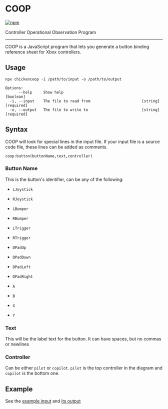 # COOP

[![npm](https://img.shields.io/npm/v/chickencoop?style=for-the-badge)](https://www.npmjs.com/package/chickencoop)

Controller Operational Observation Program

---
COOP is a JavaScript program that lets you generate a button binding reference sheet for Xbox controllers.

## Usage

```
npx chickencoop -i /path/to/input -o /path/to/output

Options:
      --help     Show help                                             [boolean]
  -i, --input    The file to read from                       [string] [required]
  -o, --output   The file to write to                        [string] [required]
```

## Syntax

COOP will look for special lines in the input file. If your input file is a source code file, these lines can be added as comments.

```
coop:button(buttonName,text,controller)
```

### Button Name

This is the button's identifier, can be any of the following:

- `LJoystick`
- `RJoystick`

- `LBumper`
- `RBumper`

- `LTrigger`
- `RTrigger`

- `DPadUp`
- `DPadDown`
- `DPadLeft`
- `DPadRight`

- `A`
- `B`
- `X`
- `Y`

### Text

This will be the label text for the button. It can have spaces, but no commas or newlines

### Controller

Can be either `pilot` or `copilot`. `pilot` is the top controller in the diagram and `copilot` is the bottom one.

## Example

See the [example input](example.txt) and [its output](example.pdf)
